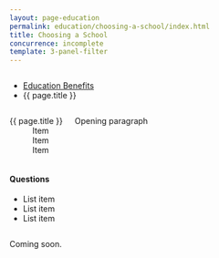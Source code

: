 ```yaml
---
layout: page-education
permalink: education/choosing-a-school/index.html
title: Choosing a School
concurrence: incomplete
template: 3-panel-filter
---
```


<div class="splash" markdown="0">
<div class="row" markdown="0">
<div class="small-12 columns" markdown="0">

<ul class="breadcrumbs" role="menubar" aria-label="Primary">
<li class="parent"><a href="{{ site.url }}/education/">Education Benefits</a></li>
<li class="active">{{ page.title }}</li>
</ul>

</div>
</div>
</div>

<div class="main" role="main" markdown="0">

<div class="section one" markdown="0">
<div class="primary" markdown="0">
<div class="row" markdown="0">
<div class="small-12 columns" markdown="1">


<dl class="panel-list plain">
<dt>{{ page.title }}</dt>
<dd>Item</dd>
<dd>Item</dd>
<dd>Item</dd>
</dl>

<p>Opening paragraph</p>

</div>

<div class="small-12 medium-4 columns" markdown="0">
<div markdown="0">

<h4 class="highlight">Questions</h4>

<ul class="plain">

<li markdown="1">
List item
</li>

<li markdown="1">
List item
</li>

<li markdown="1">
List item
</li>

</ul>
</div>
</div>
</div>

<div class="row" markdown="0">
<div class="small-12 columns" markdown="0">

<div markdown="1">

Coming soon.

</div>


</div>
</div>
</div>

</div>
